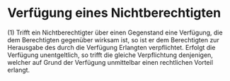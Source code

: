 # Verfügung eines Nichtberechtigten

(1) Trifft ein Nichtberechtigter über einen Gegenstand eine Verfügung, die dem Berechtigten gegenüber wirksam ist, so ist er dem Berechtigten zur Herausgabe des durch die Verfügung Erlangten verpflichtet. Erfolgt die Verfügung unentgeltlich, so trifft die gleiche Verpflichtung denjenigen, welcher auf Grund der Verfügung unmittelbar einen rechtlichen Vorteil erlangt.